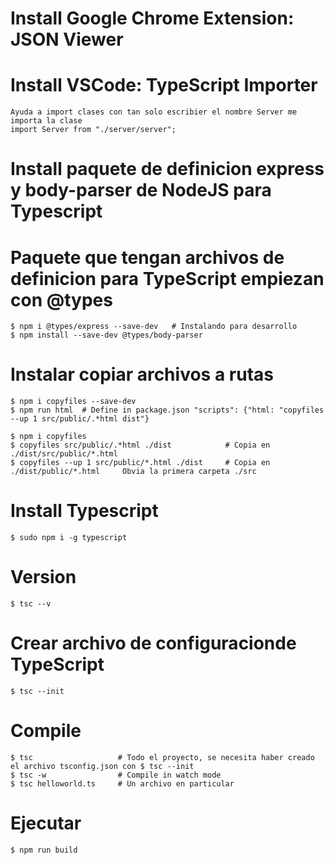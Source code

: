 # Install Google Chrome Extension: JSON Viewer

# Install VSCode: TypeScript Importer
    Ayuda a import clases con tan solo escribier el nombre Server me importa la clase
    import Server from "./server/server";

# Install paquete de definicion express y body-parser de NodeJS para Typescript
# Paquete que tengan archivos de definicion para TypeScript empiezan con @types
    $ npm i @types/express --save-dev   # Instalando para desarrollo      
    $ npm install --save-dev @types/body-parser

# Instalar copiar archivos a rutas
    $ npm i copyfiles --save-dev
    $ npm run html  # Define in package.json "scripts": {"html: "copyfiles --up 1 src/public/.*html dist"}

    $ npm i copyfiles
    $ copyfiles src/public/.*html ./dist            # Copia en ./dist/src/public/*.html
    $ copyfiles --up 1 src/public/*.html ./dist     # Copia en ./dist/public/*.html     Obvia la primera carpeta ./src

# Install Typescript
    $ sudo npm i -g typescript   

# Version
    $ tsc --v

# Crear archivo de configuracionde TypeScript
    $ tsc --init

# Compile
    $ tsc                   # Todo el proyecto, se necesita haber creado el archivo tsconfig.json con $ tsc --init
    $ tsc -w                # Compile in watch mode
    $ tsc helloworld.ts     # Un archivo en particular

# Ejecutar
    $ npm run build
